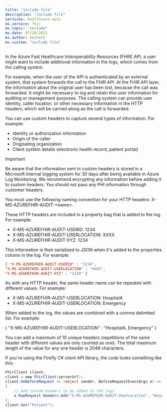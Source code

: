 ```yaml
---
title: "include file"
description: "include file"
services: healthcare-apis
ms.service: fhir
ms.topic: "include"
ms.date: 07/26/2023
ms.author: kesheth
ms.custom: "include file"
---
```


In the Azure Fast Healthcare Interoperability Resources (FHIR) API, a user might want to include additional information in the logs, which comes from the calling system.

For example, when the user of the API is authenticated by an external system, that system forwards the call to the FHIR API. At the FHIR API layer, the information about the original user has been lost, because the call was forwarded. It might be necessary to log and retain this user information for auditing or management purposes. The calling system can provide user identity, caller location, or other necessary information in the HTTP headers, which will be carried along as the call is forwarded.

You can use custom headers to capture several types of information. For example:

* Identity or authorization information
* Origin of the caller
* Originating organization
* Client system details (electronic health record, patient portal)

> [!IMPORTANT]
> Be aware that the information sent in custom headers is stored in a Microsoft internal logging system for 30 days after being available in Azure Log Monitoring. We recommend encrypting any information before adding it to custom headers. You should not pass any PHI information through customer headers.

You must use the following naming convention for your HTTP headers: X-MS-AZUREFHIR-AUDIT-\<name>.

These HTTP headers are included in a property bag that is added to the log. For example:

* X-MS-AZUREFHIR-AUDIT-USERID: 1234 
* X-MS-AZUREFHIR-AUDIT-USERLOCATION: XXXX
* X-MS-AZUREFHIR-AUDIT-XYZ: 1234

This information is then serialized to JSON when it's added to the properties column in the log. For example:

```json
{ "X-MS-AZUREFHIR-AUDIT-USERID" : "1234",
"X-MS-AZUREFHIR-AUDIT-USERLOCATION" : "XXXX",
"X-MS-AZUREFHIR-AUDIT-XYZ" : "1234" }
```
 
As with any HTTP header, the same header name can be repeated with different values. For example:

* X-MS-AZUREFHIR-AUDIT-USERLOCATION: HospitalA
* X-MS-AZUREFHIR-AUDIT-USERLOCATION: Emergency

When added to the log, the values are combined with a comma delimited list. For example:

{ "X-MS-AZUREFHIR-AUDIT-USERLOCATION" : "HospitalA, Emergency" }
 
You can add a maximum of 10 unique headers (repetitions of the same header with different values are only counted as one). The total maximum length of the value for any one header is 2048 characters.

If you're using the Firefly C# client API library, the code looks something like this:

```C#
FhirClient client;
client = new FhirClient(serverUrl);
client.OnBeforeRequest += (object sender, BeforeRequestEventArgs e) =>
{
    // Add custom headers to be added to the logs
    e.RawRequest.Headers.Add("X-MS-AZUREFHIR-AUDIT-UserLocation", "HospitalA");
};
client.Get("Patient");
```
